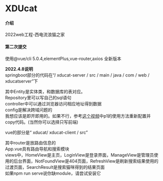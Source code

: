 # XDUcat

#### 介绍
2022web工程-西电流浪猫之家

#### 第二次提交
使用@vue/cli 5.0.4,elementPlus,vue-router,axios
全新版本

 **2022.4.8说明** </br>
springboot部分的代码在“/ xducat-server / src / main / java / com / web / xducatserver”下</br>

其中Entity是实体类，和数据库的表对应。</br>
Repository里可以写自己的sql语句</br>
controller中可以通过浏览器访问相应地址得到数据</br>
config是解决跨域问题的</br>
我想应该是即开即用的。如果不行，参考[这个视频](https://www.bilibili.com/video/BV137411B7vB)中p1的使用方法重新配置并copy代码。(当然你可以选择只写前端)</br>


vue的部分是“ xducat/ xducat-client / src”</br>

其中router是放路由信息的</br>
App.vue具有路由导航和搜索模块</br>
views中，HomeView是主页，LoginView是登录界面，ManageView是管理员使用的后台界面，NotFoundView是404页面，RefreshView是刷新搜索结果使用的过渡页面，SearchResult是搜索猫咪得到的结果页面</br>
如果npm run serve说你缺module，请尝试安装它</br>